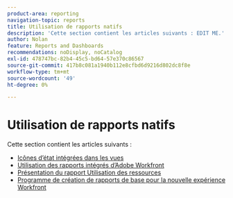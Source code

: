 ```yaml
---
product-area: reporting
navigation-topic: reports
title: Utilisation de rapports natifs
description: 'Cette section contient les articles suivants : EDIT ME.'
author: Nolan
feature: Reports and Dashboards
recommendations: noDisplay, noCatalog
exl-id: 478747bc-82b4-45c5-bd64-57e370c86567
source-git-commit: 417b8c081a1940b112e8cfbd6d9216d802dc8f8e
workflow-type: tm+mt
source-wordcount: '49'
ht-degree: 0%

---
```


# Utilisation de rapports natifs

Cette section contient les articles suivants :

* [Icônes d’état intégrées dans les vues](../../../reports-and-dashboards/reports/using-built-in-reports/built-in-status-icons-views.md)
* [Utilisation des rapports intégrés d’Adobe Workfront](../../../reports-and-dashboards/reports/using-built-in-reports/use-workfront-built-in-reports.md)
* [Présentation du rapport Utilisation des ressources](../../../reports-and-dashboards/reports/using-built-in-reports/resource-utilization-report.md)
* [Programme de création de rapports de base pour la nouvelle expérience Workfront](https://one.workfront.com/s/basic-report-creation-program)
